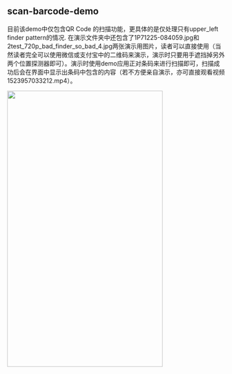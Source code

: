 
## scan-barcode-demo

目前该demo中仅包含QR Code 的扫描功能，更具体的是仅处理只有upper_left finder pattern的情况.
在演示文件夹中还包含了1P71225-084059.jpg和2test_720p_bad_finder_so_bad_4.jpg两张演示用图片，读者可以直接使用（当然读者完全可以使用微信或支付宝中的二维码来演示，演示时只要用手遮挡掉另外两个位置探测器即可）。演示时使用demo应用正对条码来进行扫描即可，扫描成功后会在界面中显示出条码中包含的内容（若不方便亲自演示，亦可直接观看视频1523957033212.mp4）。


<img width=360px height=640px align="center" src="https://github.com/OoliccoO/scan-barcode-demo/blob/master/demo/ezgif.com-video-to-gif-2.gif"/>
